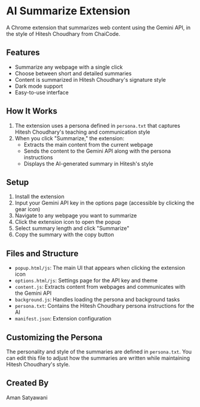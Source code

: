 # AI Summarize Extension

A Chrome extension that summarizes web content using the Gemini API, in the style of Hitesh Choudhary from ChaiCode.

## Features

- Summarize any webpage with a single click
- Choose between short and detailed summaries
- Content is summarized in Hitesh Choudhary's signature style
- Dark mode support
- Easy-to-use interface

## How It Works

1. The extension uses a persona defined in `persona.txt` that captures Hitesh Choudhary's teaching and communication style
2. When you click "Summarize," the extension:
   - Extracts the main content from the current webpage
   - Sends the content to the Gemini API along with the persona instructions
   - Displays the AI-generated summary in Hitesh's style

## Setup

1. Install the extension
2. Input your Gemini API key in the options page (accessible by clicking the gear icon)
3. Navigate to any webpage you want to summarize
4. Click the extension icon to open the popup
5. Select summary length and click "Summarize"
6. Copy the summary with the copy button

## Files and Structure

- `popup.html/js`: The main UI that appears when clicking the extension icon
- `options.html/js`: Settings page for the API key and theme
- `content.js`: Extracts content from webpages and communicates with the Gemini API
- `background.js`: Handles loading the persona and background tasks
- `persona.txt`: Contains the Hitesh Choudhary persona instructions for the AI
- `manifest.json`: Extension configuration

## Customizing the Persona

The personality and style of the summaries are defined in `persona.txt`. You can edit this file to adjust how the summaries are written while maintaining Hitesh Choudhary's style.

## Created By

Aman Satyawani
